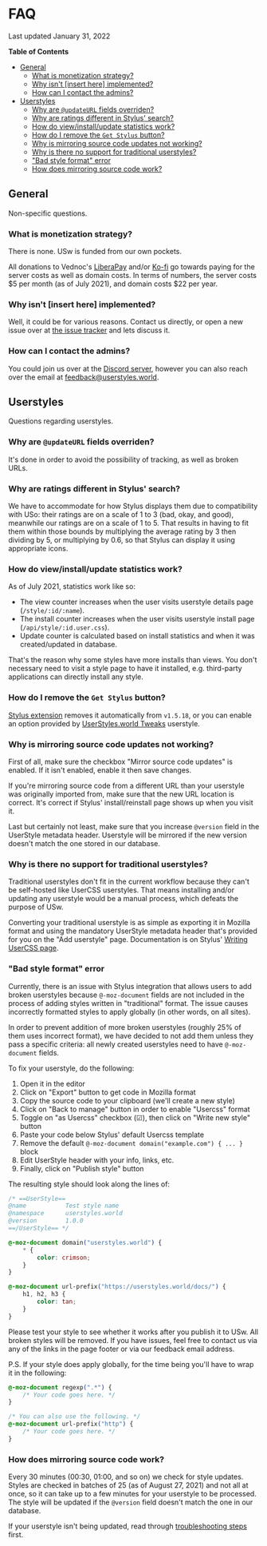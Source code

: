 # FAQ

Last updated January 31, 2022

<!-- markdown-toc start - Don't edit this section. -->
**Table of Contents**

- [General](#general)
    - [What is monetization strategy?](#what-is-monetization-strategy)
    - [Why isn't \[insert here\] implemented?](#why-isn-t-insert-here-implemented)
    - [How can I contact the admins?](#how-can-i-contact-the-admins)
- [Userstyles](#userstyles)
    - [Why are `@updateURL` fields overriden?](#why-are-updateurl-fields-overriden)
    - [Why are ratings different in Stylus' search?](#why-are-ratings-different-in-stylus-search)
    - [How do view/install/update statistics work?](#how-do-view-install-update-statistics-work)
    - [How do I remove the `Get Stylus` button?](#how-do-i-remove-the-get-stylus-button)
    - [Why is mirroring source code updates not working?](#why-is-mirroring-source-code-updates-not-working)
    - [Why is there no support for traditional userstyles?](#why-is-there-no-support-for-traditional-userstyles)
    - ["Bad style format" error](#bad-style-format-error)
    - [How does mirroring source code work?](#how-does-mirroring-source-code-work)

<!-- markdown-toc end -->

## General

Non-specific questions.


### What is monetization strategy?

There is none. USw is funded from our own pockets.

All donations to Vednoc's [LiberaPay] and/or [Ko-fi] go towards paying for the
server costs as well as domain costs. In terms of numbers, the server costs $5
per month (as of July 2021), and domain costs $22 per year.

[LiberaPay]: https://liberapay.com/vednoc
[Ko-fi]: https://ko-fi.com/vednoc


### Why isn't [insert here] implemented?

Well, it could be for various reasons. Contact us directly, or open a new issue
over at [the issue tracker] and lets discuss it.

[the issue tracker]: https://github.com/userstyles-world/userstyles.world/issues/new/choose


### How can I contact the admins?

You could join us over at the [Discord server], however you can also reach over
the email at [feedback@userstyles.world].

[Discord server]: https://discord.gg/WW6vnFsCpB
[feedback@userstyles.world]: mailto:feedback@userstyles.world


## Userstyles

Questions regarding userstyles.


### Why are `@updateURL` fields overriden?

It's done in order to avoid the possibility of tracking, as well as broken URLs.


### Why are ratings different in Stylus' search?

We have to accommodate for how Stylus displays them due to compatibility with
USo: their ratings are on a scale of 1 to 3 (bad, okay, and good), meanwhile our
ratings are on a scale of 1 to 5. That results in having to fit them within
those bounds by multiplying the average rating by 3 then dividing by 5, or
multiplying by 0.6, so that Stylus can display it using appropriate icons.


### How do view/install/update statistics work?

As of July 2021, statistics work like so:

- The view counter increases when the user visits userstyle details page
(`/style/:id/:name`).
- The install counter increases when the user visits userstyle install page
(`/api/style/:id.user.css`).
- Update counter is calculated based on install statistics and when it was
  created/updated in database.

That's the reason why some styles have more installs than views. You don't
necessary need to visit a style page to have it installed, e.g. third-party
applications can directly install any style.


### How do I remove the `Get Stylus` button?

[Stylus extension] removes it automatically from `v1.5.18`, or you can enable an
option provided by [UserStyles.world Tweaks] userstyle.

[Stylus extension]: https://github.com/openstyles/stylus
[UserStyles.world Tweaks]: https://userstyles.world/style/1/userstyles-world-tweaks


### Why is mirroring source code updates not working?

First of all, make sure the checkbox "Mirror source code updates" is enabled. If
it isn't enabled, enable it then save changes.

If you're mirroring source code from a different URL than your userstyle was
originally imported from, make sure that the new URL location is correct. It's
correct if Stylus' install/reinstall page shows up when you visit it.

Last but certainly not least, make sure that you increase `@version` field in
the UserStyle metadata header. Userstyle will be mirrored if the new version
doesn't match the one stored in our database.


### Why is there no support for traditional userstyles?

Traditional userstyles don't fit in the current workflow because they can't be
self-hosted like UserCSS userstyles. That means installing and/or updating any
userstyle would be a manual process, which defeats the purpose of USw.

Converting your traditional userstyle is as simple as exporting it in Mozilla
format and using the mandatory UserStyle metadata header that's provided for you
on the "Add userstyle" page. Documentation is on Stylus' [Writing UserCSS page].

[Writing UserCSS page]: https://github.com/openstyles/stylus/wiki/Writing-UserCSS


### "Bad style format" error

Currently, there is an issue with Stylus integration that allows users to add
broken userstyles because `@-moz-document` fields are not included in the
process of adding styles written in "traditional" format. The issue causes
incorrectly formatted styles to apply globally (in other words, on all sites).

In order to prevent addition of more broken userstyles (roughly 25% of them uses
incorrect format), we have decided to not add them unless they pass a specific
criteria: all newly created userstyles need to have `@-moz-document` fields.

To fix your userstyle, do the following:

1. Open it in the editor
1. Click on "Export" button to get code in Mozilla format
1. Copy the source code to your clipboard (we'll create a new style)
1. Click on "Back to manage" button in order to enable "Usercss" format
1. Toggle on "as Usercss" checkbox (☑), then click on "Write new style" button
1. Paste your code below Stylus' default Usercss template
1. Remove the default `@-moz-document domain("example.com") { ... }` block
1. Edit UserStyle header with your info, links, etc.
1. Finally, click on "Publish style" button

The resulting style should look along the lines of:

```css
/* ==UserStyle==
@name           Test style name
@namespace      userstyles.world
@version        1.0.0
==/UserStyle== */

@-moz-document domain("userstyles.world") {
    * {
        color: crimson;
    }
}

@-moz-document url-prefix("https://userstyles.world/docs/") {
    h1, h2, h3 {
        color: tan;
    }
}
```

Please test your style to see whether it works after you publish it to USw. All
broken styles will be removed. If you have issues, feel free to contact us via
any of the links in the page footer or via our feedback email address.

P.S. If your style does apply globally, for the time being you'll have to wrap
it in the following:

```css
@-moz-document regexp(".*") {
    /* Your code goes here. */
}

/* You can also use the following. */
@-moz-document url-prefix("http") {
    /* Your code goes here. */
}
```


### How does mirroring source code work?

Every 30 minutes (00:30, 01:00, and so on) we check for style updates. Styles
are checked in batches of 25 (as of August 27, 2021) and not all at once, so it
can take up to a few minutes for your userstyle to be processed. The style will
be updated if the `@version` field doesn't match the one in our database.

If your userstyle isn't being updated, read through [troubleshooting
steps](#why-is-mirroring-source-code-updates-not-working) first.
